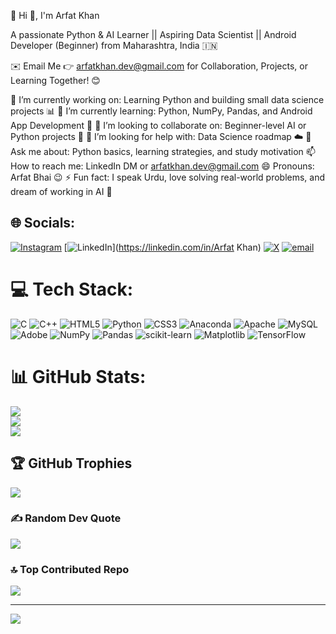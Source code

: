 
💫 Hi 👋, I'm Arfat Khan

A passionate Python & AI Learner || Aspiring Data Scientist || Android Developer (Beginner) from Maharashtra, India 🇮🇳

✉️ Email Me 👉 arfatkhan.dev@gmail.com for Collaboration, Projects, or Learning Together! 😊

🔭 I’m currently working on: Learning Python and building small data science projects 📊
🌱 I’m currently learning: Python, NumPy, Pandas, and Android App Development 📱
👯 I’m looking to collaborate on: Beginner-level AI or Python projects 🤝
🤔 I’m looking for help with: Data Science roadmap  ☁️
💬 Ask me about: Python basics, learning strategies, and study motivation
📫 How to reach me: LinkedIn DM or arfatkhan.dev@gmail.com
😄 Pronouns: Arfat Bhai 😉
⚡ Fun fact: I speak Urdu, love solving real-world problems, and dream of working in AI 🚀


## 🌐 Socials:
[![Instagram](https://img.shields.io/badge/Instagram-%23E4405F.svg?logo=Instagram&logoColor=white)](https://instagram.com/arfatkhan528) [![LinkedIn](https://img.shields.io/badge/LinkedIn-%230077B5.svg?logo=linkedin&logoColor=white)](https://linkedin.com/in/Arfat Khan) [![X](https://img.shields.io/badge/X-black.svg?logo=X&logoColor=white)](https://x.com/Arfatkhan528) [![email](https://img.shields.io/badge/Email-D14836?logo=gmail&logoColor=white)](mailto:arfatkhan6212@gmail.com) 

# 💻 Tech Stack:
![C](https://img.shields.io/badge/c-%2300599C.svg?style=for-the-badge&logo=c&logoColor=white) ![C++](https://img.shields.io/badge/c++-%2300599C.svg?style=for-the-badge&logo=c%2B%2B&logoColor=white) ![HTML5](https://img.shields.io/badge/html5-%23E34F26.svg?style=for-the-badge&logo=html5&logoColor=white) ![Python](https://img.shields.io/badge/python-3670A0?style=for-the-badge&logo=python&logoColor=ffdd54) ![CSS3](https://img.shields.io/badge/css3-%231572B6.svg?style=for-the-badge&logo=css3&logoColor=white) ![Anaconda](https://img.shields.io/badge/Anaconda-%2344A833.svg?style=for-the-badge&logo=anaconda&logoColor=white) ![Apache](https://img.shields.io/badge/apache-%23D42029.svg?style=for-the-badge&logo=apache&logoColor=white) ![MySQL](https://img.shields.io/badge/mysql-4479A1.svg?style=for-the-badge&logo=mysql&logoColor=white) ![Adobe](https://img.shields.io/badge/adobe-%23FF0000.svg?style=for-the-badge&logo=adobe&logoColor=white) ![NumPy](https://img.shields.io/badge/numpy-%23013243.svg?style=for-the-badge&logo=numpy&logoColor=white) ![Pandas](https://img.shields.io/badge/pandas-%23150458.svg?style=for-the-badge&logo=pandas&logoColor=white) ![scikit-learn](https://img.shields.io/badge/scikit--learn-%23F7931E.svg?style=for-the-badge&logo=scikit-learn&logoColor=white) ![Matplotlib](https://img.shields.io/badge/Matplotlib-%23ffffff.svg?style=for-the-badge&logo=Matplotlib&logoColor=black) ![TensorFlow](https://img.shields.io/badge/TensorFlow-%23FF6F00.svg?style=for-the-badge&logo=TensorFlow&logoColor=white)
# 📊 GitHub Stats:
![](https://github-readme-stats.vercel.app/api?username=arfatkhann&theme=dark&hide_border=false&include_all_commits=true&count_private=false)<br/>
![](https://nirzak-streak-stats.vercel.app/?user=arfatkhann&theme=dark&hide_border=false)<br/>
![](https://github-readme-stats.vercel.app/api/top-langs/?username=arfatkhann&theme=dark&hide_border=false&include_all_commits=true&count_private=false&layout=compact)

## 🏆 GitHub Trophies
![](https://github-profile-trophy.vercel.app/?username=arfatkhann&theme=radical&no-frame=false&no-bg=true&margin-w=4)

### ✍️ Random Dev Quote
![](https://quotes-github-readme.vercel.app/api?type=horizontal&theme=radical)

### 🔝 Top Contributed Repo
![](https://github-contributor-stats.vercel.app/api?username=arfatkhann&limit=5&theme=dark&combine_all_yearly_contributions=true)

---
[![](https://visitcount.itsvg.in/api?id=arfatkhann&icon=0&color=0)](https://visitcount.itsvg.in)

<!-- Proudly created with GPRM ( https://gprm.itsvg.in ) -->
